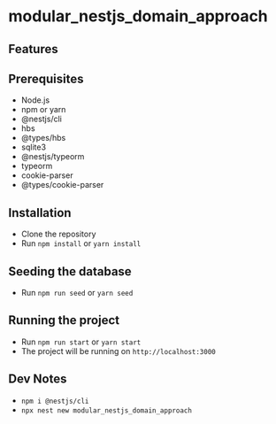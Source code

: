 # modular_nestjs_domain_approach

<!-- TODO: Add a description of the project -->

## Features

<!-- TODO: Add a list of features -->

## Prerequisites

- Node.js
- npm or yarn
- @nestjs/cli
- hbs
- @types/hbs
- sqlite3
- @nestjs/typeorm
- typeorm
- cookie-parser
- @types/cookie-parser

## Installation

- Clone the repository
- Run `npm install` or `yarn install`

## Seeding the database

- Run `npm run seed` or `yarn seed`

## Running the project

- Run `npm run start` or `yarn start`
- The project will be running on `http://localhost:3000`

## Dev Notes

- `npm i @nestjs/cli`
- `npx nest new modular_nestjs_domain_approach`
